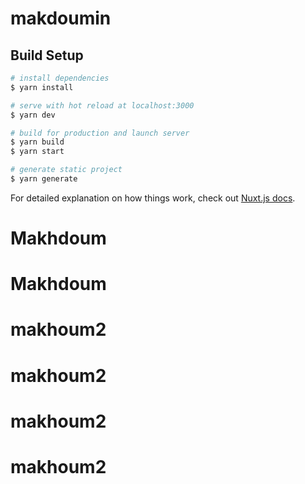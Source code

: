 # makdoumin

## Build Setup

```bash
# install dependencies
$ yarn install

# serve with hot reload at localhost:3000
$ yarn dev

# build for production and launch server
$ yarn build
$ yarn start

# generate static project
$ yarn generate
```

For detailed explanation on how things work, check out [Nuxt.js docs](https://nuxtjs.org).
# Makhdoum
# Makhdoum
# makhoum2
# makhoum2
# makhoum2
# makhoum2
